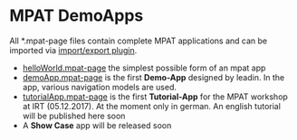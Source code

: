 # MPAT DemoApps

All *.mpat-page files contain complete MPAT applications and can be imported via [import/export plugin](https://github.com/MPAT-eu/mpat-importexport).

* [helloWorld.mpat-page](helloWorld.mpat-page) the simplest possible form of an mpat app
* [demoApp.mpat-page](demoApp.mpat-page) is the first **Demo-App** designed by leadin. In the app, various navigation models are used.
* [tutorialApp.mpat-page](tutorialApp.mpat-page) is the first **Tutorial-App** for the MPAT workshop at IRT (05.12.2017). At the moment only in german. An english tutorial will be published here soon
* A **Show Case** app will be released soon

